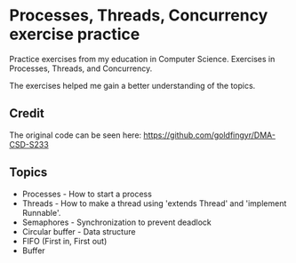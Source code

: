 # Processes, Threads, Concurrency exercise practice
Practice exercises from my education in Computer Science. Exercises in Processes, Threads, and Concurrency.

The exercises helped me gain a better understanding of the topics.

## Credit
The original code can be seen here: https://github.com/goldfingyr/DMA-CSD-S233

## Topics
- Processes - How to start a process
- Threads - How to make a thread using 'extends Thread' and 'implement Runnable'.
- Semaphores - Synchronization to prevent deadlock
- Circular buffer - Data structure
- FIFO (First in, First out)
- Buffer
